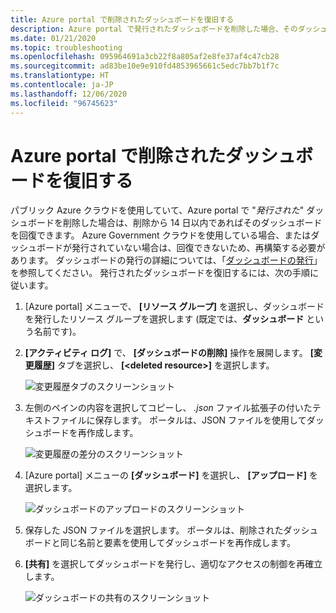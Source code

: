 ```yaml
---
title: Azure portal で削除されたダッシュボードを復旧する
description: Azure portal で発行されたダッシュボードを削除した場合、そのダッシュボードを復旧できます。
ms.date: 01/21/2020
ms.topic: troubleshooting
ms.openlocfilehash: 095964691a3cb22f8a805af2e8fe37af4c47cb28
ms.sourcegitcommit: ad83be10e9e910fd4853965661c5edc7bb7b1f7c
ms.translationtype: HT
ms.contentlocale: ja-JP
ms.lasthandoff: 12/06/2020
ms.locfileid: "96745623"
---
```

# <a name="recover-a-deleted-dashboard-in-the-azure-portal"></a>Azure portal で削除されたダッシュボードを復旧する

パブリック Azure クラウドを使用していて、Azure portal で "_発行された_" ダッシュボードを削除した場合は、削除から 14 日以内であればそのダッシュボードを回復できます。 Azure Government クラウドを使用している場合、またはダッシュボードが発行されていない場合は、回復できないため、再構築する必要があります。 ダッシュボードの発行の詳細については、「[ダッシュボードの発行](azure-portal-dashboard-share-access.md#publish-dashboard)」を参照してください。 発行されたダッシュボードを復旧するには、次の手順に従います。

1. [Azure portal] メニューで、 **[リソース グループ]** を選択し、ダッシュボードを発行したリソース グループを選択します (既定では、**ダッシュボード** という名前です)。

1. **[アクティビティ ログ]** で、 **[ダッシュボードの削除]** 操作を展開します。 **[変更履歴]** タブを選択し、 **[\<deleted resource\>]** を選択します。

    ![変更履歴タブのスクリーンショット](media/recover-shared-deleted-dashboard/change-history-tab.png)

1. 左側のペインの内容を選択してコピーし、 _.json_ ファイル拡張子の付いたテキストファイルに保存します。 ポータルは、JSON ファイルを使用してダッシュボードを再作成します。

    ![変更履歴の差分のスクリーンショット](media/recover-shared-deleted-dashboard/change-history-diff.png)

1. [Azure portal] メニューの **[ダッシュボード]** を選択し、 **[アップロード]** を選択します。

    ![ダッシュボードのアップロードのスクリーンショット](media/recover-shared-deleted-dashboard/dashboard-upload.png)

1. 保存した JSON ファイルを選択します。 ポータルは、削除されたダッシュボードと同じ名前と要素を使用してダッシュボードを再作成します。

1. **[共有]** を選択してダッシュボードを発行し、適切なアクセスの制御を再確立します。

    ![ダッシュボードの共有のスクリーンショット](media/recover-shared-deleted-dashboard/dashboard-share.png)
